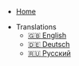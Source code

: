 <script src="language-en.js"></script>


* [Home]()
- Translations
    - <a href="/watomatic/index.html" onclick="set_cookie()">:uk: English</a>
    - <a href="/watomatic/de/index.html" onclick="set_cookie()">:de: Deutsch</a>
    - <a href="/watomatic/ru/index.html" onclick="set_cookie()">:ru: Русский</a>
    

